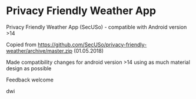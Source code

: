 # Privacy Friendly Weather App

Privacy Friendly Weather App (SecUSo) - compatible with Android version >14

Copied from https://github.com/SecUSo/privacy-friendly-weather/archive/master.zip (01.05.2018)

Made compatibility changes for android version >14 using as much material design as possible

Feedback welcome

dwi
